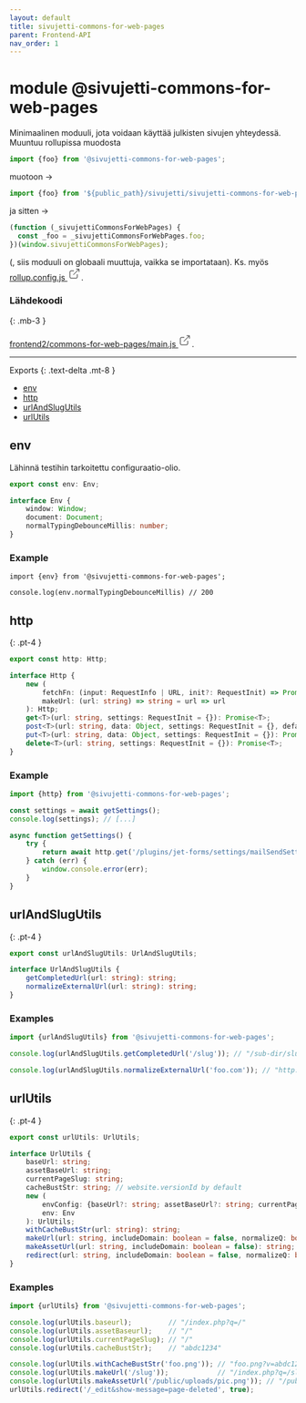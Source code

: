 ```yaml
---
layout: default
title: sivujetti-commons-for-web-pages
parent: Frontend-API
nav_order: 1
---
```


# module @sivujetti-commons-for-web-pages

Minimaalinen moduuli, jota voidaan käyttää julkisten sivujen yhteydessä. Muuntuu rollupissa muodosta
```javascript
import {foo} from '@sivujetti-commons-for-web-pages';
```
muotoon ->
```javascript
import {foo} from '${public_path}/sivujetti/sivujetti-commons-for-web-pages.js`;
```
ja sitten ->
```javascript
(function (_sivujettiCommonsForWebPages) {
  const _foo = _sivujettiCommonsForWebPages.foo;
})(window.sivujettiCommonsForWebPages);
```
(, siis moduuli on globaali muuttuja, vaikka se importataan). Ks. myös [rollup.config.js <svg xmlns="http://www.w3.org/2000/svg" class="icon-tabler icon-tabler-in-text icon-tabler-external-link" width="24" height="24" viewBox="0 0 24 24" strokeWidth="2" stroke="currentColor" fill="none" strokeLinecap="round" strokeLinejoin="round"><path stroke="none" d="M0 0h24v24H0z" fill="none"></path><path d="M11 7h-5a2 2 0 0 0 -2 2v9a2 2 0 0 0 2 2h9a2 2 0 0 0 2 -2v-5"></path><line x1="10" y1="14" x2="20" y2="4"></line><polyline points="15 4 20 4 20 9"></polyline></svg>](https://github.com/sivujetti/sivujetti/blob/master/rollup.config.js).

### Lähdekoodi
{: .mb-3 }

[frontend2/commons-for-web-pages/main.js <svg xmlns="http://www.w3.org/2000/svg" class="icon-tabler icon-tabler-in-text icon-tabler-external-link" width="24" height="24" viewBox="0 0 24 24" strokeWidth="2" stroke="currentColor" fill="none" strokeLinecap="round" strokeLinejoin="round"><path stroke="none" d="M0 0h24v24H0z" fill="none"></path><path d="M11 7h-5a2 2 0 0 0 -2 2v9a2 2 0 0 0 2 2h9a2 2 0 0 0 2 -2v-5"></path><line x1="10" y1="14" x2="20" y2="4"></line><polyline points="15 4 20 4 20 9"></polyline></svg>](https://github.com/sivujetti/sivujetti/blob/next/frontend2/commons-for-web-pages/main.js).

---

Exports
{: .text-delta .mt-8 }

- [env](#env)
- [http](#http)
- [urlAndSlugUtils](#urlandslugutils)
- [urlUtils](#urlUtils)

## env

Lähinnä testihin tarkoitettu configuraatio-olio.

```typescript
export const env: Env;

interface Env {
    window: Window;
    document: Document;
    normalTypingDebounceMillis: number;
}
```

### Example

```
import {env} from '@sivujetti-commons-for-web-pages';

console.log(env.normalTypingDebounceMillis) // 200
```

## http
{: .pt-4 }

```typescript
export const http: Http;

interface Http {
    new (
    	fetchFn: (input: RequestInfo | URL, init?: RequestInit) => Promise<Response> = (url, settings) => window.fetch(url, settings),
    	makeUrl: (url: string) => string = url => url
    ): Http;
    get<T>(url: string, settings: RequestInit = {}): Promise<T>;
    post<T>(url: string, data: Object, settings: RequestInit = {}, defaults: RequestInit = {method: 'POST'}): Promise<T>;
    put<T>(url: string, data: Object, settings: RequestInit = {}): Promise<T>;
    delete<T>(url: string, settings: RequestInit = {}): Promise<T>;
}
```

### Example

```javascript
import {http} from '@sivujetti-commons-for-web-pages';

const settings = await getSettings();
console.log(settings); // [...]

async function getSettings() {
    try {
        return await http.get('/plugins/jet-forms/settings/mailSendSettings');
    } catch (err) {
        window.console.error(err);
    }
}
```

## urlAndSlugUtils
{: .pt-4 }

```typescript
export const urlAndSlugUtils: UrlAndSlugUtils;

interface UrlAndSlugUtils {
    getCompletedUrl(url: string): string;
    normalizeExternalUrl(url: string): string;
}
```

### Examples

```javascript
import {urlAndSlugUtils} from '@sivujetti-commons-for-web-pages';

console.log(urlAndSlugUtils.getCompletedUrl('/slug')); // "/sub-dir/slug"

console.log(urlAndSlugUtils.normalizeExternalUrl('foo.com')); // "http://foo.com"
```

## urlUtils
{: .pt-4 }

```typescript
export const urlUtils: UrlUtils;

interface UrlUtils {
    baseUrl: string;
    assetBaseUrl: string;
    currentPageSlug: string;
    cacheBustStr: string; // website.versionId by default
    new (
        envConfig: {baseUrl?: string; assetBaseUrl?: string; currentPageSlug?: string; cacheBustStr?: string;},
        env: Env
    ): UrlUtils;
    withCacheBustStr(url: string): string;
    makeUrl(url: string, includeDomain: boolean = false, normalizeQ: boolean = true): string;
    makeAssetUrl(url: string, includeDomain: boolean = false): string;
    redirect(url: string, includeDomain: boolean = false, normalizeQ: boolean = false): void;
}
```

### Examples

```javascript
import {urlUtils} from '@sivujetti-commons-for-web-pages';

console.log(urlUtils.baseurl);         // "/index.php?q=/"
console.log(urlUtils.assetBaseurl);    // "/"
console.log(urlUtils.currentPageSlug); // "/"
console.log(urlUtils.cacheBustStr);    // "abdc1234"

console.log(urlUtils.withCacheBustStr('foo.png')); // "foo.png?v=abdc1234"
console.log(urlUtils.makeUrl('/slug'));            // "/index.php?q=/slug"
console.log(urlUtils.makeAssetUrl('/public/uploads/pic.png')); // "/public/uploads/pic.png"
urlUtils.redirect('/_edit&show-message=page-deleted', true);
```
